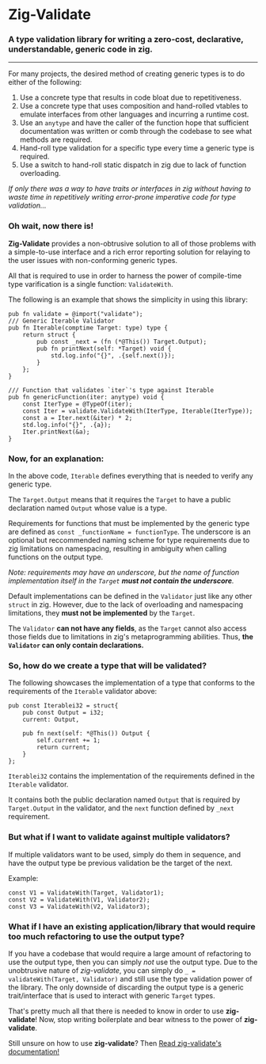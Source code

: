 # Zig-Validate

### A type validation library for writing a zero-cost, declarative, understandable, generic code in zig.

---

For many projects, the desired method of creating generic types is to do either of the following:

1. Use a concrete type that results in code bloat due to repetitiveness.
2. Use a concrete type that uses composition and hand-rolled vtables to emulate interfaces from other languages and incurring a runtime cost.
3. Use an `anytype` and have the caller of the function hope that sufficient documentation was written or comb through the codebase to see what methods are required.
4. Hand-roll type validation for a specific type every time a generic type is required.
5. Use a switch to hand-roll static dispatch in zig due to lack of function overloading.

*If only there was a way to have traits or interfaces in zig without having to waste time in repetitively writing error-prone imperative code for type validation...*

### Oh wait, __now there is!__

__Zig-Validate__ provides a non-obtrusive solution to all of those problems with a simple-to-use interface and a rich error reporting solution for relaying to the user issues with non-conforming generic types.

All that is required to use in order to harness the power of compile-time type varification is a single function: `ValidateWith`.

The following is an example that shows the simplicity in using this library:

```zig
pub fn validate = @import("validate");
/// Generic Iterable Validator
pub fn Iterable(comptime Target: type) type {
    return struct {
        pub const _next = (fn (*@This()) Target.Output);
        pub fn printNext(self: *Target) void {
            std.log.info("{}", .{self.next()});
        }
    };
}

/// Function that validates `iter`'s type against Iterable
pub fn genericFunction(iter: anytype) void {
    const IterType = @TypeOf(iter);
    const Iter = validate.ValidateWith(IterType, Iterable(IterType));
    const a = Iter.next(&iter) * 2;
    std.log.info("{}", .{a});
    Iter.printNext(&a);
}
```
### Now, for an explanation:
In the above code, `Iterable` defines everything that is needed to verify any generic type. 

The `Target.Output` means that it requires the `Target` to have a public declaration named `Output` whose value is a type.

Requirements for functions that must be implemented by the generic type are defined as `const _functionName = functionType`. The underscore is an optional but reccommended naming scheme for type requirements due to zig limitations on namespacing, resulting in ambiguity when calling functions on the output type.

_Note: requirements may have an underscore, but the name of function implementation itself in the `Target` **must not contain the underscore**._ 

Default implementations can be defined in the  `Validator` just like any other `struct` in zig. However, due to the lack of overloading and namespacing limitations, they **must not be implemented** by the `Target`.

The `Validator` **can not have any fields**, as the `Target` cannot also access those fields due to limitations in zig's metaprogramming abilities. Thus, **the `Validator` can only contain declarations.**

### So, how do we create a type that will be validated?

The following showcases the implementation of a type that conforms to the requirements of the `Iterable` validator above:

```zig
pub const Iterablei32 = struct{
    pub const Output = i32;
    current: Output,

    pub fn next(self: *@This()) Output {
        self.current += 1;
        return current;
    }
};
```
`Iterablei32` contains the implementation of the requirements defined in the `Iterable` validator.

It contains both the public declaration named `Output` that is required by `Target.Output` in the validator, and the `next` function defined by `_next` requirement.

### But what if I want to validate against multiple validators?

If multiple validators want to be used, simply do them in sequence, and have the output type be previous validation be the target of the next.

Example:
```zig
const V1 = ValidateWith(Target, Validator1);
const V2 = ValidateWith(V1, Validator2);
const V3 = ValidateWith(V2, Validator3);
```

### What if I have an existing application/library that would require too much refactoring to use the output type?

If you have a codebase that would require a large amount of refactoring to use the output type, then you can simply _not_ use the output type. Due to the unobtrusive nature of *zig-validate*, you can simply do `_ = validateWith(Target, Validator)` and still use the type validation power of the library. The only downside of discarding the output type is a generic trait/interface that is used to interact with generic `Target` types.

That's pretty much all that there is needed to know in order to use **zig-validate**! Now, stop writing boilerplate and bear witness to the power of **zig-validate**.

Still unsure on how to use **zig-validate**? Then [Read zig-validate's documentation!](https://mov-rax.github.io/zig-validate/)